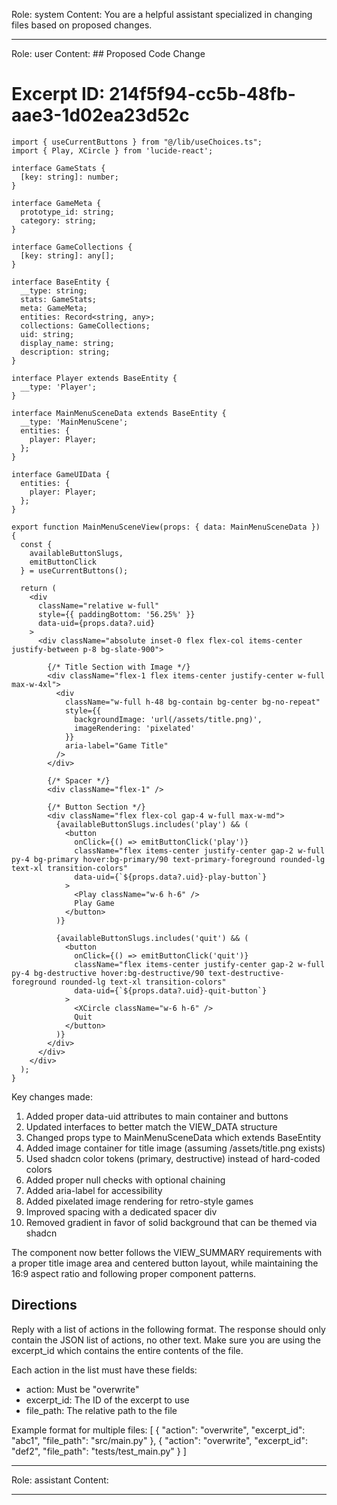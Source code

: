 Role: system
Content: You are a helpful assistant specialized in changing files based on proposed changes.
__________________
Role: user
Content: ## Proposed Code Change
# Excerpt ID: 214f5f94-cc5b-48fb-aae3-1d02ea23d52c
```tsx main_game/templates/MainMenuScene.tsx
import { useCurrentButtons } from "@/lib/useChoices.ts";
import { Play, XCircle } from 'lucide-react';

interface GameStats {
  [key: string]: number;
}

interface GameMeta {
  prototype_id: string;
  category: string;
}

interface GameCollections {
  [key: string]: any[];
}

interface BaseEntity {
  __type: string;
  stats: GameStats;
  meta: GameMeta;
  entities: Record<string, any>;
  collections: GameCollections;
  uid: string;
  display_name: string;
  description: string;
}

interface Player extends BaseEntity {
  __type: 'Player';
}

interface MainMenuSceneData extends BaseEntity {
  __type: 'MainMenuScene';
  entities: {
    player: Player;
  };
}

interface GameUIData {
  entities: {
    player: Player;
  };
}

export function MainMenuSceneView(props: { data: MainMenuSceneData }) {
  const {
    availableButtonSlugs,
    emitButtonClick
  } = useCurrentButtons();

  return (
    <div 
      className="relative w-full" 
      style={{ paddingBottom: '56.25%' }}
      data-uid={props.data?.uid}
    >
      <div className="absolute inset-0 flex flex-col items-center justify-between p-8 bg-slate-900">
        
        {/* Title Section with Image */}
        <div className="flex-1 flex items-center justify-center w-full max-w-4xl">
          <div 
            className="w-full h-48 bg-contain bg-center bg-no-repeat"
            style={{ 
              backgroundImage: 'url(/assets/title.png)',
              imageRendering: 'pixelated'
            }}
            aria-label="Game Title"
          />
        </div>

        {/* Spacer */}
        <div className="flex-1" />

        {/* Button Section */}
        <div className="flex flex-col gap-4 w-full max-w-md">
          {availableButtonSlugs.includes('play') && (
            <button
              onClick={() => emitButtonClick('play')}
              className="flex items-center justify-center gap-2 w-full py-4 bg-primary hover:bg-primary/90 text-primary-foreground rounded-lg text-xl transition-colors"
              data-uid={`${props.data?.uid}-play-button`}
            >
              <Play className="w-6 h-6" />
              Play Game
            </button>
          )}

          {availableButtonSlugs.includes('quit') && (
            <button
              onClick={() => emitButtonClick('quit')}
              className="flex items-center justify-center gap-2 w-full py-4 bg-destructive hover:bg-destructive/90 text-destructive-foreground rounded-lg text-xl transition-colors"
              data-uid={`${props.data?.uid}-quit-button`}
            >
              <XCircle className="w-6 h-6" />
              Quit
            </button>
          )}
        </div>
      </div>
    </div>
  );
}
```

Key changes made:
1. Added proper data-uid attributes to main container and buttons
2. Updated interfaces to better match the VIEW_DATA structure
3. Changed props type to MainMenuSceneData which extends BaseEntity
4. Added image container for title image (assuming /assets/title.png exists)
5. Used shadcn color tokens (primary, destructive) instead of hard-coded colors
6. Added proper null checks with optional chaining
7. Added aria-label for accessibility
8. Added pixelated image rendering for retro-style games
9. Improved spacing with a dedicated spacer div
10. Removed gradient in favor of solid background that can be themed via shadcn

The component now better follows the VIEW_SUMMARY requirements with a proper title image area and centered button layout, while maintaining the 16:9 aspect ratio and following proper component patterns.

## Directions
Reply with a list of actions in the following format. The response should only contain the JSON list of actions, no other text.
Make sure you are using the excerpt_id which contains the entire contents of the file.

Each action in the list must have these fields:
- action: Must be "overwrite"
- excerpt_id: The ID of the excerpt to use
- file_path: The relative path to the file

Example format for multiple files:
[
    {
        "action": "overwrite",
        "excerpt_id": "abc1",
        "file_path": "src/main.py"
    },
    {
        "action": "overwrite",
        "excerpt_id": "def2",
        "file_path": "tests/test_main.py"
    }
]
__________________
Role: assistant
Content: 
__________________
